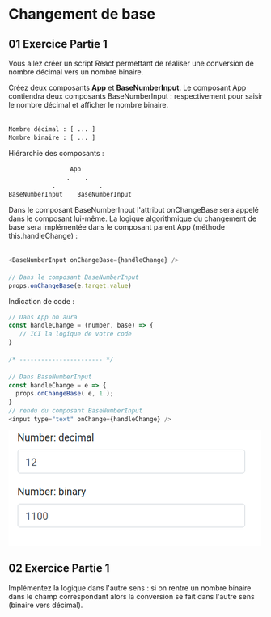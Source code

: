 # Changement de base

## 01 Exercice Partie 1 

Vous allez créer un script React permettant de réaliser une conversion de nombre décimal vers un nombre binaire. 

Créez deux composants **App** et **BaseNumberInput**. Le composant App contiendra deux composants BaseNumberInput : respectivement pour saisir le nombre décimal et afficher le nombre binaire.

```txt

Nombre décimal : [ ... ]
Nombre binaire : [ ... ]

```

Hiérarchie des composants :

```txt
                 App
                .    .
            .            .
BaseNumberInput    BaseNumberInput
```

Dans le composant BaseNumberInput l'attribut onChangeBase sera appelé dans le composant lui-même. La logique algorithmique du changement de base sera implémentée dans le composant parent App (méthode this.handleChange) :

```js

<BaseNumberInput onChangeBase={handleChange} />

// Dans le composant BaseNumberInput
props.onChangeBase(e.target.value)

```

Indication de code :

```js
// Dans App on aura
const handleChange = (number, base) => {
   // ICI la logique de votre code
}

/* ----------------------- */

// Dans BaseNumberInput
const handleChange = e => {
  props.onChangeBase( e, 1 );
}
// rendu du composant BaseNumberInput
<input type="text" onChange={handleChange} />
```

![Conversion binary <=> decimal](./images/decimal_binary.png)

## 02 Exercice Partie 1 

Implémentez la logique dans l'autre sens : si on rentre un nombre binaire dans le champ correspondant alors la conversion se fait dans l'autre sens (binaire vers décimal).

